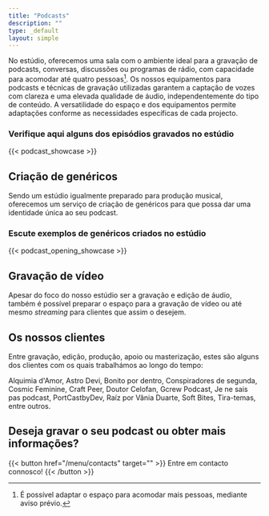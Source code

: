 ```yaml
---
title: "Podcasts"
description: ""
type: _default
layout: simple
---
```


No estúdio, oferecemos uma sala com o ambiente ideal para a gravação de podcasts, conversas, discussões ou programas de rádio, com capacidade para acomodar até quatro pessoas[^1]. Os nossos equipamentos para podcasts e técnicas de gravação utilizadas garantem a captação de vozes com clareza e uma elevada qualidade de áudio, independentemente do tipo de conteúdo. A versatilidade do espaço e dos equipamentos permite adaptações conforme as necessidades específicas de cada projecto. 

[^1]: É possível adaptar o espaço para acomodar mais pessoas, mediante aviso prévio.

### Verifique aqui alguns dos episódios gravados no estúdio
{{< podcast_showcase >}}

## Criação de genéricos

Sendo um estúdio igualmente preparado para produção musical, oferecemos um serviço de criação de genéricos para que possa dar uma identidade única ao seu podcast.

### Escute exemplos de genéricos criados no estúdio
{{< podcast_opening_showcase >}}

## Gravação de vídeo

Apesar do foco do nosso estúdio ser a gravação e edição de áudio, também é possível preparar o espaço para a gravação de vídeo ou até mesmo _streaming_ para clientes que assim o desejem.

## Os nossos clientes

Entre gravação, edição, produção, apoio ou masterização, estes são alguns dos clientes com os quais trabalhámos ao longo do tempo:

 Alquimia d'Amor, Astro Devi, Bonito por dentro, Conspiradores de segunda, Cosmic Feminine, Craft Peer, Doutor Celofan, Gcrew Podcast, Je ne sais pas podcast, PortCastbyDev, Raíz por Vânia Duarte, Soft Bites, Tira-temas, entre outros.

## Deseja gravar o seu podcast ou obter mais informações?

{{< button href="/menu/contacts" target="" >}}
Entre em contacto connosco!
{{< /button >}}

